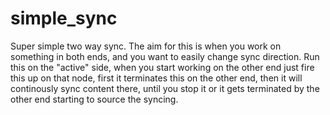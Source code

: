 # simple_sync

Super simple two way sync. 
The aim for this is when you work on something in both ends, and you
want to easily change sync direction.
Run this on the "active" side, when you start working on the other end
just fire this up on that node, first it terminates this on the other
end, then it will continously sync content there, until you stop it
or it gets terminated by the other end starting to source the syncing.
